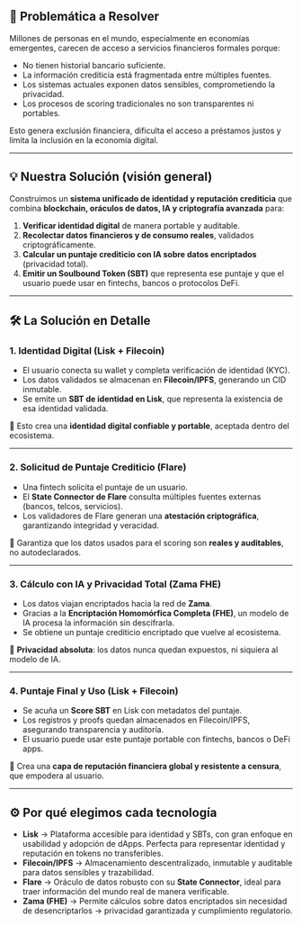 ## 🚨 **Problemática a Resolver**

Millones de personas en el mundo, especialmente en economías emergentes, carecen de acceso a servicios financieros formales porque:

* No tienen historial bancario suficiente.
* La información crediticia está fragmentada entre múltiples fuentes.
* Los sistemas actuales exponen datos sensibles, comprometiendo la privacidad.
* Los procesos de scoring tradicionales no son transparentes ni portables.

Esto genera exclusión financiera, dificulta el acceso a préstamos justos y limita la inclusión en la economía digital.

---

## 💡 **Nuestra Solución (visión general)**

Construimos un **sistema unificado de identidad y reputación crediticia** que combina **blockchain, oráculos de datos, IA y criptografía avanzada** para:

1. **Verificar identidad digital** de manera portable y auditable.
2. **Recolectar datos financieros y de consumo reales**, validados criptográficamente.
3. **Calcular un puntaje crediticio con IA sobre datos encriptados** (privacidad total).
4. **Emitir un Soulbound Token (SBT)** que representa ese puntaje y que el usuario puede usar en fintechs, bancos o protocolos DeFi.

---

## 🛠️ **La Solución en Detalle**

### **1. Identidad Digital (Lisk + Filecoin)**

* El usuario conecta su wallet y completa verificación de identidad (KYC).
* Los datos validados se almacenan en **Filecoin/IPFS**, generando un CID inmutable.
* Se emite un **SBT de identidad en Lisk**, que representa la existencia de esa identidad validada.

📌 Esto crea una **identidad digital confiable y portable**, aceptada dentro del ecosistema.

---

### **2. Solicitud de Puntaje Crediticio (Flare)**

* Una fintech solicita el puntaje de un usuario.
* El **State Connector de Flare** consulta múltiples fuentes externas (bancos, telcos, servicios).
* Los validadores de Flare generan una **atestación criptográfica**, garantizando integridad y veracidad.

📌 Garantiza que los datos usados para el scoring son **reales y auditables**, no autodeclarados.

---

### **3. Cálculo con IA y Privacidad Total (Zama FHE)**

* Los datos viajan encriptados hacia la red de **Zama**.
* Gracias a la **Encriptación Homomórfica Completa (FHE)**, un modelo de IA procesa la información sin descifrarla.
* Se obtiene un puntaje crediticio encriptado que vuelve al ecosistema.

📌 **Privacidad absoluta**: los datos nunca quedan expuestos, ni siquiera al modelo de IA.

---

### **4. Puntaje Final y Uso (Lisk + Filecoin)**

* Se acuña un **Score SBT** en Lisk con metadatos del puntaje.
* Los registros y proofs quedan almacenados en Filecoin/IPFS, asegurando transparencia y auditoría.
* El usuario puede usar este puntaje portable con fintechs, bancos o DeFi apps.

📌 Crea una **capa de reputación financiera global y resistente a censura**, que empodera al usuario.

---

## ⚙️ **Por qué elegimos cada tecnología**

* **Lisk** → Plataforma accesible para identidad y SBTs, con gran enfoque en usabilidad y adopción de dApps. Perfecta para representar identidad y reputación en tokens no transferibles.
* **Filecoin/IPFS** → Almacenamiento descentralizado, inmutable y auditable para datos sensibles y trazabilidad.
* **Flare** → Oráculo de datos robusto con su **State Connector**, ideal para traer información del mundo real de manera verificable.
* **Zama (FHE)** → Permite cálculos sobre datos encriptados sin necesidad de desencriptarlos → privacidad garantizada y cumplimiento regulatorio.

